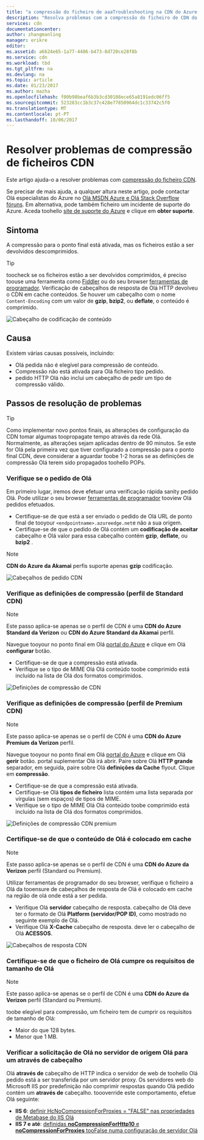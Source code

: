 ```yaml
---
title: "a compressão do ficheiro de aaaTroubleshooting na CDN do Azure | Microsoft Docs"
description: "Resolva problemas com a compressão do ficheiro de CDN do Azure."
services: cdn
documentationcenter: 
author: zhangmanling
manager: erikre
editor: 
ms.assetid: a6624e65-1a77-4486-b473-8d720ce28f8b
ms.service: cdn
ms.workload: tbd
ms.tgt_pltfrm: na
ms.devlang: na
ms.topic: article
ms.date: 01/23/2017
ms.author: mazha
ms.openlocfilehash: f00b98beaf6b3b3cd30108ece65a8191edc06ff5
ms.sourcegitcommit: 523283cc1b3c37c428e77850964dc1c33742c5f0
ms.translationtype: MT
ms.contentlocale: pt-PT
ms.lasthandoff: 10/06/2017
---
```

# <a name="troubleshooting-cdn-file-compression"></a>Resolver problemas de compressão de ficheiros CDN
Este artigo ajuda-o a resolver problemas com [compressão do ficheiro CDN](cdn-improve-performance.md).

Se precisar de mais ajuda, a qualquer altura neste artigo, pode contactar Olá especialistas do Azure no [Olá MSDN Azure e Olá Stack Overflow fóruns](https://azure.microsoft.com/support/forums/). Em alternativa, pode também ficheiro um incidente de suporte do Azure. Aceda toohello [site de suporte do Azure](https://azure.microsoft.com/support/options/) e clique em **obter suporte**.

## <a name="symptom"></a>Sintoma
A compressão para o ponto final está ativada, mas os ficheiros estão a ser devolvidos descomprimidos.

> [!TIP]
> toocheck se os ficheiros estão a ser devolvidos comprimidos, é preciso toouse uma ferramenta como [Fiddler](http://www.telerik.com/fiddler) ou do seu browser [ferramentas de programador](https://developer.microsoft.com/microsoft-edge/platform/documentation/f12-devtools-guide/).  Verificação de cabeçalhos de resposta de Olá HTTP devolveu o CDN em cache conteúdos.  Se houver um cabeçalho com o nome `Content-Encoding` com um valor de **gzip**, **bzip2**, ou **deflate**, o conteúdo é comprimido.
> 
> ![Cabeçalho de codificação de conteúdo](./media/cdn-troubleshoot-compression/cdn-content-header.png)
> 
> 

## <a name="cause"></a>Causa
Existem várias causas possíveis, incluindo:

* Olá pedida não é elegível para compressão de conteúdo.
* Compressão não está ativada para Olá ficheiro tipo pedido.
* pedido HTTP Olá não inclui um cabeçalho de pedir um tipo de compressão válido.

## <a name="troubleshooting-steps"></a>Passos de resolução de problemas
> [!TIP]
> Como implementar novo pontos finais, as alterações de configuração da CDN tomar algumas toopropagate tempo através da rede Olá.  Normalmente, as alterações sejam aplicadas dentro de 90 minutos.  Se este for Olá pela primeira vez que tiver configurado a compressão para o ponto final CDN, deve considerar a aguardar toobe 1-2 horas se as definições de compressão Olá terem sido propagados toohello POPs. 
> 
> 

### <a name="verify-hello-request"></a>Verifique se o pedido de Olá
Em primeiro lugar, iremos deve efetuar uma verificação rápida sanity pedido Olá.  Pode utilizar o seu browser [ferramentas de programador](https://developer.microsoft.com/microsoft-edge/platform/documentation/f12-devtools-guide/) tooview Olá pedidos efetuados.

* Certifique-se de que está a ser enviado o pedido de Olá URL de ponto final de tooyour `<endpointname>.azureedge.net`e não a sua origem.
* Certifique-se de que o pedido de Olá contém um **codificação de aceitar** cabeçalho e Olá valor para essa cabeçalho contém **gzip**, **deflate**, ou **bzip2** .

> [!NOTE]
> **CDN do Azure da Akamai** perfis suporte apenas **gzip** codificação.
> 
> 

![Cabeçalhos de pedido CDN](./media/cdn-troubleshoot-compression/cdn-request-headers.png)

### <a name="verify-compression-settings-standard-cdn-profile"></a>Verifique as definições de compressão (perfil de Standard CDN)
> [!NOTE]
> Este passo aplica-se apenas se o perfil de CDN é uma **CDN do Azure Standard da Verizon** ou **CDN do Azure Standard da Akamai** perfil. 
> 
> 

Navegue tooyour no ponto final em Olá [portal do Azure](https://portal.azure.com) e clique em Olá **configurar** botão.

* Certifique-se de que a compressão está ativada.
* Verifique se o tipo de MIME Olá Olá conteúdo toobe comprimido está incluído na lista de Olá dos formatos comprimidos.

![Definições de compressão de CDN](./media/cdn-troubleshoot-compression/cdn-compression-settings.png)

### <a name="verify-compression-settings-premium-cdn-profile"></a>Verifique as definições de compressão (perfil de Premium CDN)
> [!NOTE]
> Este passo aplica-se apenas se o perfil de CDN é uma **CDN do Azure Premium da Verizon** perfil.
> 
> 

Navegue tooyour no ponto final em Olá [portal do Azure](https://portal.azure.com) e clique em Olá **gerir** botão.  portal suplementar Olá irá abrir.  Paire sobre Olá **HTTP grande** separador, em seguida, paire sobre Olá **definições da Cache** flyout.  Clique em **compressão**. 

* Certifique-se de que a compressão está ativada.
* Certifique-se Olá **tipos de ficheiro** lista contém uma lista separada por vírgulas (sem espaços) de tipos de MIME.
* Verifique se o tipo de MIME Olá Olá conteúdo toobe comprimido está incluído na lista de Olá dos formatos comprimidos.

![Definições de compressão CDN premium](./media/cdn-troubleshoot-compression/cdn-compression-settings-premium.png)

### <a name="verify-hello-content-is-cached"></a>Certifique-se de que o conteúdo de Olá é colocado em cache
> [!NOTE]
> Este passo aplica-se apenas se o perfil de CDN é uma **CDN do Azure da Verizon** perfil (Standard ou Premium).
> 
> 

Utilizar ferramentas de programador do seu browser, verifique o ficheiro a Olá da tooensure de cabeçalhos de resposta de Olá é colocado em cache na região de olá onde está a ser pedida.

* Verifique Olá **servidor** cabeçalho de resposta.  cabeçalho de Olá deve ter o formato de Olá **Platform (servidor/POP ID)**, como mostrado no seguinte exemplo de Olá.
* Verifique Olá **X-Cache** cabeçalho de resposta.  deve ler o cabeçalho de Olá **ACESSOS**.  

![Cabeçalhos de resposta CDN](./media/cdn-troubleshoot-compression/cdn-response-headers.png)

### <a name="verify-hello-file-meets-hello-size-requirements"></a>Certifique-se de que o ficheiro de Olá cumpre os requisitos de tamanho de Olá
> [!NOTE]
> Este passo aplica-se apenas se o perfil de CDN é uma **CDN do Azure da Verizon** perfil (Standard ou Premium).
> 
> 

toobe elegível para compressão, um ficheiro tem de cumprir os requisitos de tamanho de Olá:

* Maior do que 128 bytes.
* Menor que 1 MB.

### <a name="check-hello-request-at-hello-origin-server-for-a-via-header"></a>Verificar a solicitação de Olá no servidor de origem Olá para um **através de** cabeçalho
Olá **através de** cabeçalho de HTTP indica o servidor de web de toohello Olá pedido está a ser transferida por um servidor proxy.  Os servidores web do Microsoft IIS por predefinição não comprimir respostas quando Olá pedido contém um **através de** cabeçalho.  toooverride este comportamento, efetue Olá seguinte:

* **IIS 6**: [definir HcNoCompressionForProxies = "FALSE" nas propriedades de Metabase do IIS Olá](https://msdn.microsoft.com/library/ms525390.aspx)
* **IIS 7 e até**: [definidas **noCompressionForHttp10** e **noCompressionForProxies** tooFalse numa configuração de servidor Olá](http://www.iis.net/configreference/system.webserver/httpcompression)

